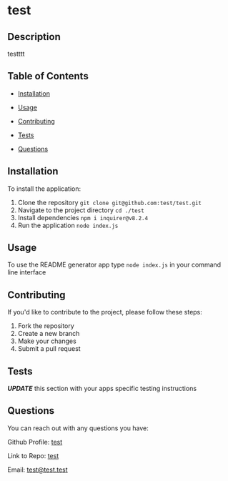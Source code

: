 
  
# test
 
## Description

testttt

## Table of Contents

- [Installation](#installation)

- [Usage](#usage)



- [Contributing](#contributing)

- [Tests](#tests)

- [Questions](#questions)

## Installation

To install the application:

1. Clone the repository `git clone git@github.com:test/test.git`
2. Navigate to the project directory `cd ./test`
3. Install dependencies `npm i inquirer@v8.2.4`
4. Run the application `node index.js`

## Usage

To use the README generator app type `node index.js` in your command line interface





## Contributing

If you'd like to contribute to the project, please follow these steps:

1. Fork the repository
2. Create a new branch
3. Make your changes
4. Submit a pull request

## Tests

***UPDATE*** this section with your apps specific testing instructions

## Questions

You can reach out with any questions you have:

Github Profile: [test](https://github.com/test)

Link to Repo: [test](https://github.com/test/test)

Email: [test@test.test](emailto:test@test.test)

